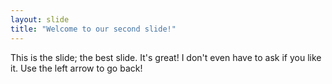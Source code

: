 ```yaml
---
layout: slide
title: "Welcome to our second slide!"
---
```

This is the slide; the best slide.
It's great!
I don't even have to ask 
if you like it.
Use the left arrow to go back!
